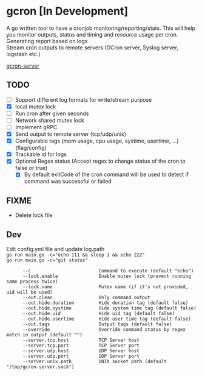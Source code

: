 # gcron [In Development]
A go written tool to have a cronjob monitoring/reporting/stats. This will help you monitor outputs, status and timing and resource usage per cron.  
Generating report based on logs  
Stream cron outputs to remote servers (GCron server, Syslog server, logstash etc.)  

[gcron-server](https://github.com/mbrostami/gcron-server)
## TODO
- [ ] Support different log formats for write/stream purpose 
- [x] local mutex lock
- [ ] Run cron after given seconds
- [ ] Network shared mutex lock
- [ ] Implement gRPC
- [x] Send output to remote server (tcp/udp/unix)
- [x] Configurable tags (mem usage, cpu usage, systime, usertime, ...) (flag/config)
- [x] Trackable id for logs
- [x] Optional Regex status (Accept regex to change status of the cron to false or true)
  - [x] By default exitCode of the cron command will be used to detect if command was successful or failed

## FIXME
- Delete lock file

## Dev
Edit config.yml file and update log.path   
`go run main.go -c="echo 111 && sleep 1 && echo 222"`   
`go run main.go -c="git status"`  
```
      --c                         Command to execute (default "echo")
      --lock.enable               Enable mutex lock (prevent running same process twice)
      --lock.name                 Mutex name (if it's not provided, uid will be used)
      --out.clean                 Only command output
      --out.hide.duration         Hide duration tag (default false)
      --out.hide.systime          Hide system time tag (default false)
      --out.hide.uid              Hide uid tag (default false)
      --out.hide.usertime         Hide user time tag (default false)
      --out.tags                  Output tags (default false)
      --override                  Override command status by regex match in output (default "")
      --server.tcp.host           TCP Server host
      --server.tcp.port           TCP Server port
      --server.udp.host           UDP Server host
      --server.udp.port           UDP Server port
      --server.unix.path          UNIX socket path (default "/tmp/gcron-server.sock")
```

